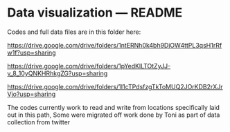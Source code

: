 Data visualization ― README
============================

Codes and full data files are in this folder here:

https://drive.google.com/drive/folders/1ntERNh0k4bh9DjOW4ttPL3qsH1rRfw1f?usp=sharing

https://drive.google.com/drive/folders/1pYedKlLTOtZyJJ-v_8_10yQNKHRhkgZG?usp=sharing

https://drive.google.com/drive/folders/1I1cTPdsfzgTkToMUQ2JOrKDB2rXJrVjo?usp=sharing

The codes currently work to read and write from locations specifically laid out
in this path, Some were migrated off work done by Toni as part of data
collection from twitter
